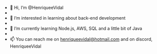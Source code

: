 - 👋 Hi, I’m @HenriqueeVidal
- 
- 👀 I’m interested in learning about back-end development
- 
- 🌱 I’m currently learning Node.js, AWS, SQL and a little bit of Java
- 
- 📫 You can reach me on henriqueevidal@hotmail.com and on discord, HenriqueeVidal

<!---
HenriqueeVidal/HenriqueeVidal is a ✨ special ✨ repository because its `README.md` (this file) appears on your GitHub profile.
You can click the Preview link to take a look at your changes.
--->

